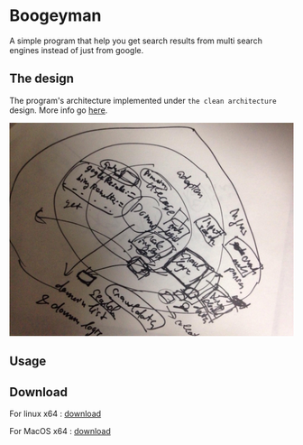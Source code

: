 # Boogeyman

A simple program that help you get search results from multi search engines instead of just from google.

## The design

The program's architecture implemented under `the clean architecture` design. More info go [here](https://8thlight.com/blog/uncle-bob/2012/08/13/the-clean-architecture.html).

![boogeymain design](public/boogeyman_design.jpg)

## Usage

## Download

For linux x64 : [download](public/boogeyman-linux-64)

For MacOS x64 : [download](public/boogeyman-darwin-64)
